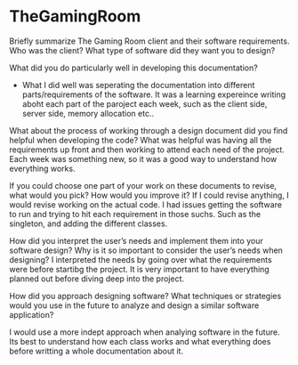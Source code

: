 # TheGamingRoom


Briefly summarize The Gaming Room client and their software requirements. Who was the client? What type of software did they want you to design?


What did you do particularly well in developing this documentation?
- What I did well was seperating the documentation into different parts/requirements of the software. It was a learning expereince writing aboht each part of the paroject each week, such as the client side, server side, memory allocation etc..



What about the process of working through a design document did you find helpful when developing the code?
What was helpful was having all the requirements up front and then working to attend each need of the project. Each week was something new, so it was a good way to understand how everything works.



If you could choose one part of your work on these documents to revise, what would you pick? How would you improve it?
If I could revise anything, I would revise working on the actual code. I had issues getting the software to run and trying to hit each requirement in those suchs. Such as the singleton, and adding the different classes.



How did you interpret the user’s needs and implement them into your software design? Why is it so important to consider the user’s needs when designing?
I interpreted the needs by going over what the requirements were before startibg the project. It is very important to have everything planned out before diving deep into the project. 



How did you approach designing software? What techniques or strategies would you use in the future to analyze and design a similar software application?

I would use a more indept approach when analying software in the future. Its best to understand how each class works and what everything does before writting a whole documentation about it. 
